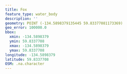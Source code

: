 ```yaml
---
title: Fox
feature_type: water_body
description: ''
geometry: POINT (-134.5898379135445 59.83377081173369)
geo_error: 100000.0
bbox:
  xmin: -134.5898379
  ymin: 59.8337708
  xmax: -134.5898379
  ymax: 59.8337708
longitude: -134.5898379
latitude: 59.8337708
OSM: .na.character
---
```

